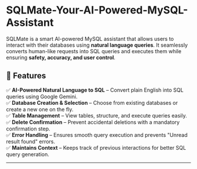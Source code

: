 # SQLMate-Your-AI-Powered-MySQL-Assistant
SQLMate is a smart AI-powered MySQL assistant that allows users to interact with their databases using **natural language queries**. It seamlessly converts human-like requests into SQL queries and executes them while ensuring **safety, accuracy, and user control**.




## 🚀 Features  

✅ **AI-Powered Natural Language to SQL** – Convert plain English into SQL queries using Google Gemini.  
✅ **Database Creation & Selection** – Choose from existing databases or create a new one on the fly.  
✅ **Table Management** – View tables, structure, and execute queries easily.  
✅ **Delete Confirmation** – Prevent accidental deletions with a mandatory confirmation step.  
✅ **Error Handling** – Ensures smooth query execution and prevents "Unread result found" errors.  
✅ **Maintains Context** – Keeps track of previous interactions for better SQL query generation.  

---


